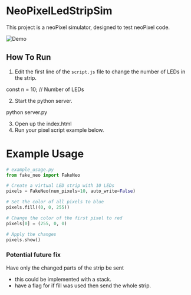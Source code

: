 # NeoPixelLedStripSim

This project is a neoPixel simulator, designed to test neoPixel code. 

![Demo](https://media1.giphy.com/media/v1.Y2lkPTc5MGI3NjExbHAzank1eWEyZ3pqd2RoM2pmM2tzMDFhMWZ1dGc3aDZjaWYxbHJ5MiZlcD12MV9pbnRlcm5hbF9naWZfYnlfaWQmY3Q9Zw/ADYwqNn2AJwLejUvpq/giphy.gif)
## How To Run

1. Edit the first line of the `script.js` file to change the number of LEDs in the strip.

  const n = 10; // Number of LEDs
  
2. Start the python server.

  python server.py

3. Open up the index.html
4. Run your pixel script example below.


# Example Usage

```python
# example_usage.py
from fake_neo import FakeNeo

# Create a virtual LED strip with 10 LEDs
pixels = FakeNeo(num_pixels=10, auto_write=False)

# Set the color of all pixels to blue
pixels.fill((0, 0, 255))

# Change the color of the first pixel to red
pixels[0] = (255, 0, 0)

# Apply the changes
pixels.show()
```

### Potential future fix
Have only the changed parts of the strip be sent
  - this could be implemented with a stack.
  - have a flag for if fill was used then send the whole strip.
